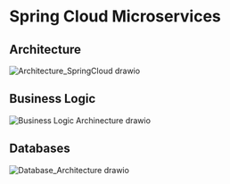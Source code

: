 # Spring Cloud Microservices
## Architecture
![Architecture_SpringCloud drawio](https://github.com/user-attachments/assets/5608cb6c-072c-4a62-aa6a-0bd47dc73c1b)
## Business Logic
![Business Logic Archinecture drawio](https://github.com/user-attachments/assets/52d70ab8-0ca3-4a20-b5dc-ea4661aee6c3)
## Databases
![Database_Architecture drawio](https://github.com/user-attachments/assets/4016528f-547e-42fb-a9d2-97c9b175f44c)
